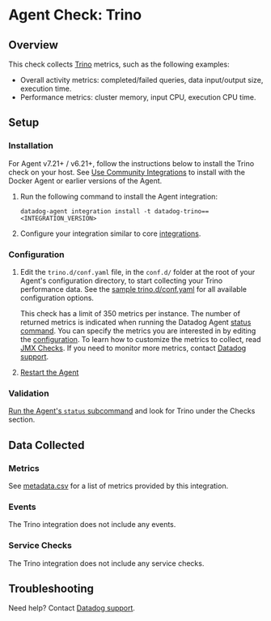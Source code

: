 # Agent Check: Trino

## Overview

This check collects [Trino][1] metrics, such as the following examples:

- Overall activity metrics: completed/failed queries, data input/output size, execution time.
- Performance metrics: cluster memory, input CPU, execution CPU time.

## Setup

### Installation

For Agent v7.21+ / v6.21+, follow the instructions below to install the Trino check on your host. See [Use Community Integrations][2] to install with the Docker Agent or earlier versions of the Agent.

1. Run the following command to install the Agent integration:

   ```shell
   datadog-agent integration install -t datadog-trino==<INTEGRATION_VERSION>
   ```

2. Configure your integration similar to core [integrations][9].

### Configuration

1. Edit the `trino.d/conf.yaml` file, in the `conf.d/` folder at the root of your
   Agent's configuration directory, to start collecting your Trino performance data.
   See the [sample trino.d/conf.yaml][3] for all available configuration options.

   This check has a limit of 350 metrics per instance. The number of returned metrics is indicated when running the Datadog Agent [status command][4].
   You can specify the metrics you are interested in by editing the [configuration][3].
   To learn how to customize the metrics to collect, read  [JMX Checks][5].
   If you need to monitor more metrics, contact [Datadog support][6].

2. [Restart the Agent][7]

### Validation

[Run the Agent's `status` subcommand][4] and look for Trino under the Checks section.

## Data Collected

### Metrics

See [metadata.csv][8] for a list of metrics provided by this integration.

### Events

The Trino integration does not include any events.

### Service Checks

The Trino integration does not include any service checks.

## Troubleshooting

Need help? Contact [Datadog support][6].


[1]: https://trino.io/
[2]: https://docs.datadoghq.com/agent/guide/use-community-integrations
[3]: https://github.com/DataDog/integrations-core/blob/master/jmx/datadog_checks/jmx/data/conf.yaml.example
[4]: https://docs.datadoghq.com/agent/guide/agent-commands/#agent-status-and-information
[5]: https://docs.datadoghq.com/integrations/java/
[6]: https://docs.datadoghq.com/help/
[7]: https://docs.datadoghq.com/agent/guide/agent-commands/#start-stop-and-restart-the-agent
[8]: https://github.com/DataDog/integrations-extras/blob/master/trino/metadata.csv
[9]: https://docs.datadoghq.com/getting_started/integrations/
